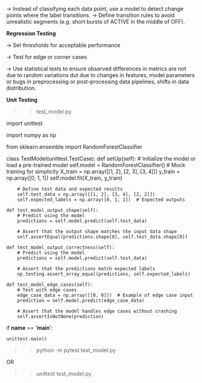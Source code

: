 
-> Instead of classifying each data point, use a model to detect change points where the label transitions.
-> Define transition rules to avoid unrealistic segments (e.g. short bursts of ACTIVE in the middle of OFF).


**Regression Testing**

-> Set thresholds for acceptable performance

-> Test for edge or corner cases

-> Use statistical tests to ensure observed differences in metrics are not due to random variations dut due to changes in features, model parameters or bugs in preprocessing or post-processing data pipelines, shifts in data distribution.

**Unit Testing**

>> test_model.py


import unittest

import numpy as np

from sklearn.ensemble import RandomForestClassifier

class TestModel(unittest.TestCase):
    def setUp(self):
        # Initialize the model or load a pre-trained model
        self.model = RandomForestClassifier()
        # Mock training for simplicity
        X_train = np.array([[1, 2], [2, 3], [3, 4]])
        y_train = np.array([0, 1, 1])
        self.model.fit(X_train, y_train)
        
        # Define test data and expected results
        self.test_data = np.array([[1, 2], [3, 4], [2, 2]])
        self.expected_labels = np.array([0, 1, 1])  # Expected outputs

    def test_model_output_shape(self):
        # Predict using the model
        predictions = self.model.predict(self.test_data)
        
        # Assert that the output shape matches the input data shape
        self.assertEqual(predictions.shape[0], self.test_data.shape[0])

    def test_model_output_correctness(self):
        # Predict using the model
        predictions = self.model.predict(self.test_data)
        
        # Assert that the predictions match expected labels
        np.testing.assert_array_equal(predictions, self.expected_labels)

    def test_model_edge_cases(self):
        # Test with edge cases
        edge_case_data = np.array([[0, 0]])  # Example of edge case input
        prediction = self.model.predict(edge_case_data)
        
        # Assert that the model handles edge cases without crashing
        self.assertIsNotNone(prediction)


if __name__ == '__main__':

    unittest.main()



>> python -m pytest test_model.py

OR

>> unittest test_model.py
